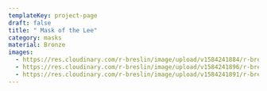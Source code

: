 ```yaml
---
templateKey: project-page
draft: false
title: " Mask of the Lee"
category: masks
material: Bronze
images:
  - https://res.cloudinary.com/r-breslin/image/upload/v1584241884/r-breslin-cloudinary/WORK/MASKS/the-lee/the-lee_the-lee-01_f8sfiy.jpg
  - https://res.cloudinary.com/r-breslin/image/upload/v1584241896/r-breslin-cloudinary/WORK/MASKS/the-lee/the-lee_the-lee-02_afgqjj.jpg
  - https://res.cloudinary.com/r-breslin/image/upload/v1584241891/r-breslin-cloudinary/WORK/MASKS/the-lee/the-lee_the-lee-03_erbccr.jpg
---
```

